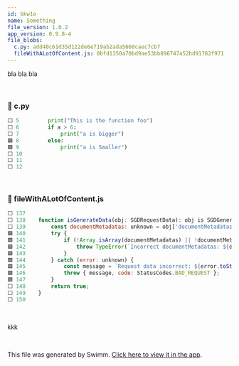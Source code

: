 ```yaml
---
id: bkw1o
name: Something
file_version: 1.0.2
app_version: 0.9.8-4
file_blobs:
  c.py: add40c61d35d122de6e719ab2ada5660caec7cb7
  fileWithALotOfContent.js: 0bfd1350a70bd9ae53bb896747a52bd91782f971
---
```


bla bla bla




<br/>

<!-- NOTE-swimm-snippet: the lines below link your snippet to Swimm -->
### 📄 c.py
```python
⬜ 5      	print("This is the function foo")
⬜ 6      	if a > 6:
⬜ 7      		print("a is bigger")
🟩 8      	else:
🟩 9      		print("a is Smaller")
⬜ 10     
⬜ 11     
⬜ 12     
```

<br/>

<!-- NOTE-swimm-snippet: the lines below link your snippet to Swimm -->
### 📄 fileWithALotOfContent.js
```javascript
⬜ 137    
⬜ 138    function isGenerateData(obj: SGDRequestData): obj is SGDGenerateData {
⬜ 139        const documentMetadatas: unknown = obj['documentMetadatas'];
🟩 140        try {
🟩 141            if (!Array.isArray(documentMetadatas) || !documentMetadatas.every(isDocumentMetadata)) {
🟩 142                throw TypeError(`Incorrect documentMetadatas: ${documentMetadatas}`);
🟩 143            }
🟩 144        } catch (error: unknown) {
🟩 145            const message = `Request data incorrect: ${error.toString()}`;
🟩 146            throw { message, code: StatusCodes.BAD_REQUEST };
🟩 147        }
⬜ 148        return true;
⬜ 149    }
⬜ 150    
```

<br/>

kkk

<br/>

This file was generated by Swimm. [Click here to view it in the app](https://swimm-web-app.web.app/repos/Z2l0aHViJTNBJTNBdGVzdC1naXRodWItYXBwJTNBJTNBc3dpbW1pbw==/docs/bkw1o).